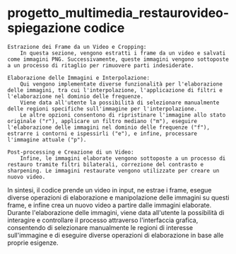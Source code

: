 # progetto_multimedia_restaurovideo- spiegazione codice
    Estrazione dei Frame da un Video e Cropping:
        In questa sezione, vengono estratti i frame da un video e salvati come immagini PNG. Successivamente, queste immagini vengono sottoposte a un processo di ritaglio per rimuovere parti indesiderate.

    Elaborazione delle Immagini e Interpolazione:
        Qui vengono implementate diverse funzionalità per l'elaborazione delle immagini, tra cui l'interpolazione, l'applicazione di filtri e l'elaborazione nel dominio delle frequenze. 
        Viene data all'utente la possibilità di selezionare manualmente delle regioni specifiche sull'immagine per l'interpolazione. 
        Le altre opzioni consentono di ripristinare l'immagine allo stato originale ("r"), applicare un filtro mediano ("m"), eseguire l'elaborazione delle immagini nel dominio delle frequenze ("f"), estrarre i contorni e ispessirli ("e"), e infine, processare l'immagine attuale ("p").

    Post-processing e Creazione di un Video:
        Infine, le immagini elaborate vengono sottoposte a un processo di restauro tramite filtri bilaterali, correzione del contrasto e sharpening. Le immagini restaurate vengono utilizzate per creare un nuovo video.

In sintesi, il codice prende un video in input, ne estrae i frame, esegue diverse operazioni di elaborazione e manipolazione delle immagini su questi frame, e infine crea un nuovo video a partire dalle immagini elaborate. Durante l'elaborazione delle immagini, viene data all'utente la possibilità di interagire e controllare il processo attraverso l'interfaccia grafica, consentendo di selezionare manualmente le regioni di interesse sull'immagine e di eseguire diverse operazioni di elaborazione in base alle proprie esigenze.
